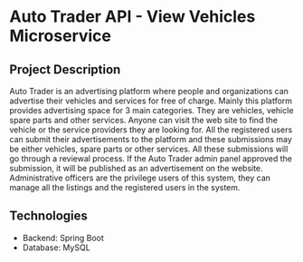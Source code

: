 # Auto Trader API - View Vehicles Microservice

## Project Description
Auto Trader is an advertising platform where people and organizations can advertise their vehicles and services for free of charge. Mainly this platform provides advertising space for 3 main categories. They are vehicles, vehicle spare parts and other services. Anyone can visit the web site to find the vehicle or the service providers they are looking for.
All the registered users can submit their advertisements to the platform and these submissions may be either vehicles, spare parts or other services. All these submissions will go through a reviewal process. If the Auto Trader admin panel approved the submission, it will be published as an advertisement on the website. Administrative officers are the privilege users of this system, they can manage all the listings and the registered users in the system.

## Technologies
- Backend: Spring Boot
- Database: MySQL

